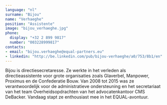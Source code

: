 ```yaml
---
language: "nl"
surname: "Bijou"
name: "Verhaeghe"
position: "Assistente"
image: "bijou_verhaeghe.jpg"
phone:
  display: "+32 2 899 9817"
  number: "003228999817"
contacts:
- email: "bijou.verhaeghe@equal-partners.eu"
- linkedin: "http://be.linkedin.com/pub/bijou-verhaeghe/a0/753/8b1/en"
---
```

Bijou is directiesecretaresse. Ze werkte in het verleden als directieassistente voor grote organisaties zoals Glaverbel, Manpower, Proximus en de Confederatie Bouw. Van 2008 tot 2015 was ze verantwoordelijk voor de administratieve ondersteuning en het secretariaat van het team Overheidsopdrachten van het advocatenkantoor CMS DeBacker. Vandaag stapt ze enthousiast mee in het EQUAL-avontuur.